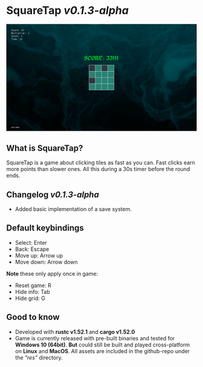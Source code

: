 # SquareTap *v0.1.3-alpha*
![Game screenshot](./img/screenshot_one.png)

## What is SquareTap?
SquareTap is a game about clicking tiles as fast as you can. Fast clicks earn more points than slower ones. All this during a 30s timer before the round ends.

## Changelog *v0.1.3-alpha*
* Added basic implementation of a save system.

## Default keybindings
* Select: Enter
* Back: Escape
* Move up: Arrow up
* Move down: Arrow down

**Note** these only apply once in game:
* Reset game: R
* Hide info: Tab
* Hide grid: G

## Good to know
* Developed with **rustc v1.52.1** and **cargo v1.52.0**
* Game is currently released with pre-built binaries and tested for **Windows 10 (64bit)**.
**But** could still be built and played cross-platform on **Linux** and **MacOS**.
All assets are included in the github-repo under the *"res"* directory.